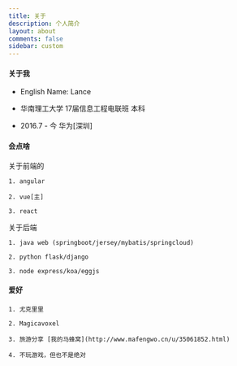 ```yaml
---
title: 关于
description: 个人简介
layout: about
comments: false
sidebar: custom
---
```



#### 关于我

- English Name: Lance

- 华南理工大学 17届信息工程电联班 本科

- 2016.7 - 今 华为[深圳]


#### 会点啥

关于前端的 

	1. angular

	2. vue[主]

	3. react

关于后端

	1. java web (springboot/jersey/mybatis/springcloud)

	2. python flask/django

	3. node express/koa/eggjs

#### 爱好

	1. 尤克里里

	2. Magicavoxel 

	3. 旅游分享 [我的马蜂窝](http://www.mafengwo.cn/u/35061852.html)

	4. 不玩游戏，但也不是绝对